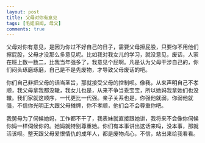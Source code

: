 ```yaml
---
layout: post
title: 父母对你有意见
tags: [毛姐旧闻, 母父]
comments: true
---
```


父母对你有意见，是因为你过不好自己的日子，需要父母擦屁股，只要你不用他们擦屁股，父母才没那么多意见呢。比如我对我女儿的学习，就没意见，废话，人家在班上数一数二，比我当年强多了，我意见个屁啊。凡是认为父母干涉自己的，你们闷头琢磨琢磨，自己是不是先废物，才导致父母废话的吧。

你们自己非把父母的话当圣旨，那就接受父母的控制呗。像我，从来声明自己不孝顺，我父母拿我都没辙，我女儿也是，从来不争当乖宝宝，所以她妈我拿她们也没辙。我们家就这顺序，一代更比一代强。亲子关系也是，你强他就弱，你弱他就强，不信你光明正大跟父母摊牌，你不孝顺，他们会不会尊重你吧。

我舅母为了伺候她妈，工作都不干了，我表妹就直接跟她讲，我将来不会像你伺候你妈一样伺候你的。她妈就特别尊重她。你们有本事讲出这话来吗，没本事，那就活该呗。整天跟父母爱恨情仇的成年人，都是废物点心，不信，站出来给我看看。
